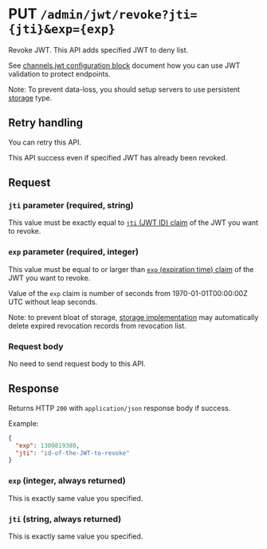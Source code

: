 # PUT `/admin/jwt/revoke?jti={jti}&exp={exp}`

Revoke JWT.
This API adds specified JWT to deny list.

See [channels.jwt configuration block](../../config.md#jwt) document how you can use JWT validation to protect endpoints.

Note: To prevent data-loss, you should setup servers to use persistent [storage](../../storage) type.

## Retry handling

You can retry this API.

This API success even if specified JWT has already been revoked.

## Request

### `jti` parameter (required, string)

This value must be exactly equal to [`jti` (JWT ID) claim](https://tools.ietf.org/html/rfc7519#section-4.1.7) of the JWT you want to revoke.

### `exp` parameter (required, integer)

This value must be equal to or larger than [`exp` (expiration time) claim](https://tools.ietf.org/html/rfc7519#section-4.1.4) of the JWT you want to revoke.

Value of the `exp` claim is number of seconds from 1970-01-01T00:00:00Z UTC without leap seconds.

Note: to prevent bloat of storage, [storage implementation](../../storage) may automatically delete expired revocation records from revocation list.

### Request body

No need to send request body to this API.

## Response

Returns HTTP `200` with `application/json` response body if success.

Example:

```json
{
  "exp": 1300819380,
  "jti": "id-of-the-JWT-to-revoke"
}
```

### `exp` (integer, always returned)

This is exactly same value you specified.

### `jti` (string, always returned)

This is exactly same value you specified.
